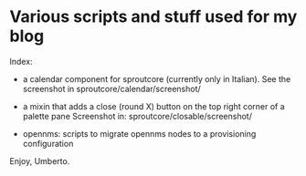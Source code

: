 Various scripts and stuff used for my blog
==========================================

Index:

- a calendar component for sproutcore (currently only in Italian). See the screenshot in
  sproutcore/calendar/screenshot/

- a mixin that adds a close (round X) button on the top right corner of a palette pane
  Screenshot in: sproutcore/closable/screenshot/

- opennms: scripts to migrate opennms nodes to a provisioning configuration

Enjoy, Umberto.
